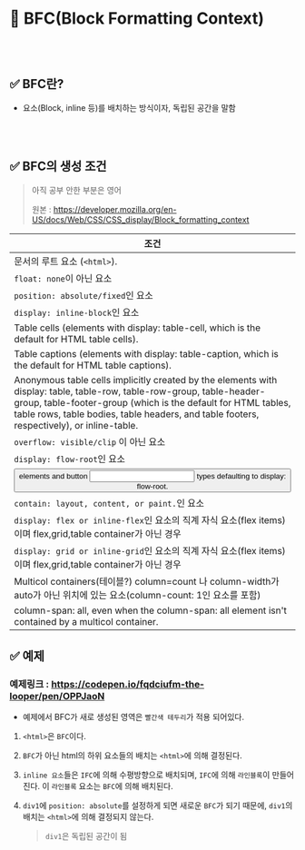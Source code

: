 # 📝 BFC(Block Formatting Context)

<br></br>
## ✅ BFC란?
- 요소(Block, inline 등)를 배치하는 방식이자, 독립된 공간을 말함


<br></br>
## ✅ BFC의 생성 조건

> 아직 공부 안한 부분은 영어
> 
> 원본 : https://developer.mozilla.org/en-US/docs/Web/CSS/CSS_display/Block_formatting_context

|조건|
|---|
|문서의 루트 요소 (`<html>`).|
|`float: none`이 아닌 요소|
|`position: absolute/fixed`인 요소|
|`display: inline-block`인 요소|
|Table cells (elements with display: table-cell, which is the default for HTML table cells).|
|Table captions (elements with display: table-caption, which is the default for HTML table captions).|
|Anonymous table cells implicitly created by the elements with display: table, table-row, table-row-group, table-header-group, table-footer-group (which is the default for HTML tables, table rows, table bodies, table headers, and table footers, respectively), or inline-table.|
|`overflow: visible/clip` 이 아닌 요소|
|`display: flow-root`인 요소|
|<button> elements and button <input> types defaulting to display: flow-root.|
|`contain: layout, content, or paint.`인 요소|
|`display: flex or inline-flex`인 요소의 직계 자식 요소(flex items)이며 flex,grid,table container가 아닌 경우|
|`display: grid or inline-grid`인 요소의 직계 자식 요소(flex items)이며 flex,grid,table container가 아닌 경우|
|Multicol containers(테이블?) column=count 나 column-width가 auto가 아닌 위치에 있는 요소(column-count: 1인 요소를 포함)|
|column-span: all, even when the column-span: all element isn't contained by a multicol container.|

## ✅ 예제
### 예제링크 : https://codepen.io/fqdciufm-the-looper/pen/OPPJaoN
- 예제에서 BFC가 새로 생성된 영역은 `빨간색 테두리`가 적용 되어있다.

1. `<html>`은 `BFC`이다.
2. `BFC`가 아닌 html의 하위 요소들의 배치는 `<html>`에 의해 결정된다.
3. `inline 요소`들은 `IFC`에 의해 수평방향으로 배치되며, `IFC`에 의해 `라인블록`이 만들어진다. 이 `라인블록` 요소는 `BFC`에 의해 배치된다.
4. `div1`에 `position: absolute`를 설정하게 되면 새로운 `BFC`가 되기 때문에, `div1`의 배치는 `<html>`에 의해 결정되지 않는다.

    > `div1`은 독립된 공간이 됨
